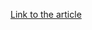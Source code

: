 [Link to the article](https://fireeye.com/blog/threat-research/2020/11/election-cyber-threats-in-the-asia-pacific-region.html)
